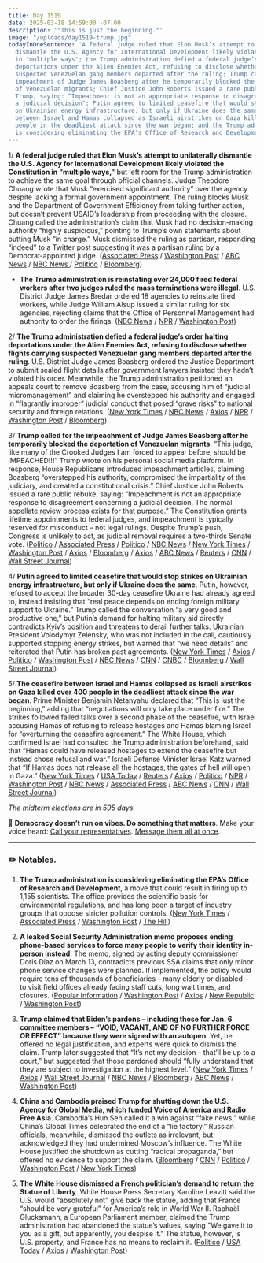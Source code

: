 ```yaml
---
title: Day 1519
date: 2025-03-18 14:59:00 -07:00
description: '"This is just the beginning."'
image: "/uploads/day1519-trump.jpg"
todayInOneSentence: 'A federal judge ruled that Elon Musk’s attempt to unilaterally
  dismantle the U.S. Agency for International Development likely violated the Constitution
  in "multiple ways"; the Trump administration defied a federal judge’s order halting
  deportations under the Alien Enemies Act, refusing to disclose whether flights carrying
  suspected Venezuelan gang members departed after the ruling; Trump called for the
  impeachment of Judge James Boasberg after he temporarily blocked the deportation
  of Venezuelan migrants; Chief Justice John Roberts issued a rare public rebuke of
  Trump, saying: “Impeachment is not an appropriate response to disagreement concerning
  a judicial decision"; Putin agreed to limited ceasefire that would stop strikes
  on Ukrainian energy infrastructure, but only if Ukraine does the same; the ceasefire
  between Israel and Hamas collapsed as Israeli airstrikes on Gaza killed over 400
  people in the deadliest attack since the war began; and the Trump administration
  is considering eliminating the EPA’s Office of Research and Development.'
---
```


1/ **A federal judge ruled that Elon Musk’s attempt to unilaterally dismantle the U.S. Agency for International Development likely violated the Constitution in "multiple ways,"** but left room for the Trump administration to achieve the same goal through official channels. Judge Theodore Chuang wrote that Musk “exercised significant authority” over the agency despite lacking a formal government appointment. The ruling blocks Musk and the Department of Government Efficiency from taking further action, but doesn’t prevent USAID’s leadership from proceeding with the closure. Chuang called the administration’s claim that Musk had no decision-making authority “highly suspicious,” pointing to Trump’s own statements about putting Musk “in charge.” Musk dismissed the ruling as partisan, responding “indeed” to a Twitter post suggesting it was a partisan ruling by a Democrat-appointed judge. ([Associated Press](https://apnews.com/article/usaid-federal-judge-trump-administration-bdc919a5d98eda5ab72a32fdfe2f147d) / [Washington Post](https://www.washingtonpost.com/dc-md-va/2025/03/18/maryland-judge-blocks-doge/) / [ABC News](https://abcnews.go.com/Politics/judge-dismantling-usaid-unconstitutional-orders-musk-restore-access/story?id=119923733) / [NBC News ](https://www.nbcnews.com/politics/doge/elon-musk-doge-efforts-close-usaid-unconstitutional-agency-systems-mus-rcna196961)/ [Politico](https://www.politico.com/news/2025/03/18/musk-doge-usaid-00236634) / [Bloomberg](https://www.bloomberg.com/news/articles/2025-03-18/judge-finds-musk-role-in-usaid-closure-likely-unconstitutional))

* **The Trump administration is reinstating over 24,000 fired federal workers after two judges ruled the mass terminations were illegal**. U.S. District Judge James Bredar ordered 18 agencies to reinstate fired workers, while Judge William Alsup issued a similar ruling for six agencies, rejecting claims that the Office of Personnel Management had authority to order the firings. ([NBC News](https://www.nbcnews.com/politics/trump-administration/trump-administration-says-working-reinstate-24000-fired-federal-worker-rcna196897) / [NPR](https://www.npr.org/2025/03/18/nx-s1-5332139/fired-federal-employees-reinstate-leave) / [Washington Post](https://www.washingtonpost.com/dc-md-va/2025/03/17/trump-administration-reinstates-fired-probationary-workers/))

2/ **The Trump administration defied a federal judge’s order halting deportations under the Alien Enemies Act, refusing to disclose whether flights carrying suspected Venezuelan gang members departed after the ruling**. U.S. District Judge James Boasberg ordered the Justice Department to submit sealed flight details after government lawyers insisted they hadn’t violated his order. Meanwhile, the Trump administration petitioned an appeals court to remove Boasberg from the case, accusing him of “judicial micromanagement” and claiming he overstepped his authority and engaged in “flagrantly improper” judicial conduct that posed “grave risks” to national security and foreign relations. ([New York Times](https://www.nytimes.com/2025/03/18/us/politics/trump-venezuela-deportations-doj-court-order.html) / [NBC News](https://www.nbcnews.com/politics/trump-administration/doj-refuses-respond-questions-judge-blocked-alien-enemies-act-deportat-rcna196883) / [Axios](https://www.axios.com/2025/03/18/justice-department-venezuelan-migrant-deportations-responses) / [NPR](https://www.npr.org/2025/03/18/nx-s1-5331986/deportation-flight-tren-de-aragua-justice-department-boasberg) / [Washington Post](https://www.washingtonpost.com/politics/2025/03/17/trump-court-orders-defy-deportations/) / [Bloomberg](https://www.bloomberg.com/news/articles/2025-03-18/trump-doj-says-venezuelan-deportations-didn-t-defy-judge-s-order))

3/ **Trump called for the impeachment of Judge James Boasberg after he temporarily blocked the deportation of Venezuelan migrants**. “This judge, like many of the Crooked Judges I am forced to appear before, should be IMPEACHED!!!” Trump wrote on his personal social media platform. In response, House Republicans introduced impeachment articles, claiming Boasberg “overstepped his authority, compromised the impartiality of the judiciary, and created a constitutional crisis.” Chief Justice John Roberts issued a rare public rebuke, saying: “Impeachment is not an appropriate response to disagreement concerning a judicial decision. The normal appellate review process exists for that purpose.” The Constitution grants lifetime appointments to federal judges, and impeachment is typically reserved for misconduct – not legal rulings. Despite Trump’s push, Congress is unlikely to act, as judicial removal requires a two-thirds Senate vote. ([Politico](https://www.politico.com/news/2025/03/18/trump-impeachment-judge-deportations-00235173) / [Associated Press](https://apnews.com/article/donald-trump-federal-judges-impeachment-29da1153a9f82106748098a6606fec39) / [Politico](https://www.politico.com/news/2025/03/18/john-roberts-donald-trump-impeach-federal-judges-00235742) / [NBC News](https://www.nbcnews.com/politics/supreme-court/chief-justice-pushes-back-calls-impeach-judges-rule-trump-rcna196922) / [New York Times](https://www.nytimes.com/2025/03/18/us/chief-justice-roberts-impeachment-trump.html) / [Washington Post](https://www.washingtonpost.com/politics/2025/03/18/trump-judges-impeach-chief-justice-roberts/) / [Axios](https://www.axios.com/2025/03/18/donald-trump-impeach-judge-house-republicans) / [Bloomberg](https://www.bloomberg.com/news/articles/2025-03-18/us-chief-justice-calls-impeaching-judges-over-rulings-improper) / [Axios](https://www.axios.com/2025/03/18/justice-roberts-trump-impeach-judge-venezuela) / [ABC News](https://abcnews.go.com/Politics/trump-insults-federal-judge-amid-legal-battle-deportation/story?id=119909983) / [Reuters](https://www.reuters.com/legal/us-chief-justice-roberts-calls-judges-impeachment-are-inappropriate-after-trump-2025-03-18/) / [CNN](https://www.cnn.com/2025/03/18/politics/john-roberts-donald-trump-impeachment/index.html) / [Wall Street Journal](https://www.wsj.com/us-news/law/chief-justice-roberts-criticizes-trumps-call-to-impeach-judges-e3b2be89))

4/ **Putin agreed to limited ceasefire that would stop strikes on Ukrainian energy infrastructure, but only if Ukraine does the same**. Putin, however, refused to accept the broader 30-day ceasefire Ukraine had already agreed to, instead insisting that “real peace depends on ending foreign military support to Ukraine.” Trump called the conversation “a very good and productive one,” but Putin’s demand for halting military aid directly contradicts Kyiv’s position and threatens to derail further talks. Ukrainian President Volodymyr Zelensky, who was not included in the call, cautiously supported stopping energy strikes, but warned that “we need details” and reiterated that Putin has broken past agreements. ([New York Times](https://www.nytimes.com/2025/03/18/us/politics/trump-putin-call-ukraine-russia-ceasefire.html) / [Axios](https://www.axios.com/2025/03/18/trump-putin-call-ukraine-war) / [Politico](https://www.politico.com/news/2025/03/18/trump-putin-ukraine-call-00235878) / [Washington Post](https://www.washingtonpost.com/politics/2025/03/18/trump-presidency-news/) / [NBC News](https://www.nbcnews.com/news/world/trump-putin-russia-ukraine-call-zelenskyy-nato-ceasefire-zaporizhzhia-rcna196847) / [CNN](https://www.cnn.com/2025/03/18/politics/trump-putin-ceasefire-russia-ukraine-war/index.html) / [CNBC](https://www.cnbc.com/2025/03/18/trump-putin-russia-ukraine-war-ceasefire-call.html) / [Bloomberg](https://www.bloomberg.com/news/articles/2025-03-18/trump-and-putin-wrap-phone-call-as-us-pushes-for-ceasefire) / [Wall Street Journal](https://www.wsj.com/world/trump-putin-phone-call-ukraine-russia-ceasefire-73f44bf0))

5/ **The ceasefire between Israel and Hamas collapsed as Israeli airstrikes on Gaza killed over 400 people in the deadliest attack since the war began**. Prime Minister Benjamin Netanyahu declared that “This is just the beginning,” adding that “negotiations will only take place under fire.” The strikes followed failed talks over a second phase of the ceasefire, with Israel accusing Hamas of refusing to release hostages and Hamas blaming Israel for “overturning the ceasefire agreement.” The White House, which confirmed Israel had consulted the Trump administration beforehand, said that “Hamas could have released hostages to extend the ceasefire but instead chose refusal and war.” Israeli Defense Minister Israel Katz warned that “If Hamas does not release all the hostages, the gates of hell will open in Gaza.” ([New York Times](https://www.nytimes.com/live/2025/03/17/world/israel-gaza-airstrikes) / [USA Today](https://www.usatoday.com/story/news/world/2025/03/17/israel-hamas-gaza-military-airstrikes/82505920007/) / [Reuters](https://www.reuters.com/world/middle-east/israeli-military-conducts-strikes-hamas-targets-gaza-army-says-2025-03-18/) / [Axios](https://www.axios.com/2025/03/18/israel-gaza-war-resumes-airstrikes-hamas) / [Politico](https://www.politico.com/news/2025/03/18/israel-gaza-airstrikes-death-toll-00235043) / [NPR](https://www.npr.org/2025/03/17/g-s1-54401/israel-launches-deadly-series-of-attack-on-gaza) / [Washington Post](https://www.washingtonpost.com/world/2025/03/17/israel-hamas-ceasefire-gaza-war-airstrikes/) / [NBC News](https://www.nbcnews.com/news/world/live-blog/israel-hamas-war-hundreds-palestinians-killed-israeli-strikes-gaza-rcna196842) / [Associated Press](https://apnews.com/live/latest-updates-israel-launches-new-wave-of-airstrikes-across-gaza-after-ceasefire-talks-stall) / [ABC News](https://abcnews.go.com/International/israel-conducts-extensive-strikes-gaza-strip-idf/story?id=119894645) / [CNN](https://www.cnn.com/2025/03/17/middleeast/israel-strikes-gaza-hamas-ceasefire-intl-hnk/index.html) / [Wall Street Journal](https://www.wsj.com/world/middle-east/israel-launches-renewed-attacks-on-hamas-in-gaza-74776630))

*The midterm elections are in 595 days.* 

📢 **Democracy doesn’t run on vibes. Do something that matters**. Make your voice heard: [Call your representatives](https://5calls.org/). [Message them all at once](https://resist.bot/).


---

### ✏️ Notables.

1. **The Trump administration is considering eliminating the EPA’s Office of Research and Development**, a move that could result in firing up to 1,155 scientists. The office provides the scientific basis for environmental regulations, and has long been a target of industry groups that oppose stricter pollution controls. ([New York Times](https://www.nytimes.com/2025/03/17/climate/trump-eliminates-epa-science.html) / [Associated Press](https://apnews.com/article/epa-science-layoffs-trump-doge-8a5743b9281e3f82afdf2cdd5f972d5f) / [Washington Post](https://www.washingtonpost.com/climate-environment/2025/03/18/epa-science-office-research-development/) / [The Hill](https://thehill.com/policy/energy-environment/5200544-trump-administration-epa-science-arm-elimination/))

2. **A leaked Social Security Administration memo proposes ending phone-based services to force many people to verify their identity in-person instead**. The memo, signed by acting deputy commissioner Doris Diaz on March 13, contradicts previous SSA claims that only minor phone service changes were planned. If implemented, the policy would require tens of thousands of beneficiaries – many elderly or disabled – to visit field offices already facing staff cuts, long wait times, and closures. ([Popular Information](https://popular.info/p/exclusive-memo-details-trump-plan) / [Washington Post](https://www.washingtonpost.com/business/2025/03/17/irs-staff-cuts-taxpayer-advocate-service/) / [Axios](https://www.axios.com/2025/03/17/social-security-trump-doge) / [New Republic](https://newrepublic.com/post/192824/donald-trump-ukraine-war-campaign-promise) / [Washington Post](https://www.washingtonpost.com/politics/2025/03/17/social-security-changes-phone-claims-doge/))

3. **Trump claimed that Biden’s pardons – including those for Jan. 6 committee members – “VOID, VACANT, AND OF NO FURTHER FORCE OR EFFECT” because they were signed with an autopen**. Yet, he offered no legal justification, and experts were quick to dismiss the claim. Trump later suggested that “It’s not my decision – that’ll be up to a court,” but suggested that those pardoned should “fully understand that they are subject to investigation at the highest level.” ([New York Times](https://www.nytimes.com/2025/03/17/us/autopen-pardons-biden-trump.html) / [Axios](https://www.axios.com/2025/03/17/trump-biden-pardons-autopen-jan-6-committee) / [Wall Street Journal](https://www.wsj.com/politics/policy/trump-lays-groundwork-for-investigating-people-pardoned-by-biden-73ee33ad) / [NBC News](https://www.nbcnews.com/politics/donald-trump/trump-says-bidens-pardons-jan-6-committee-are-void-used-autopen-rcna196670) / [Bloomberg](https://www.bloomberg.com/news/articles/2025-03-17/trump-calls-biden-pardons-void-because-of-autopen-usage) / [ABC News](https://abcnews.go.com/Politics/trump-claims-bidens-pardons-jan-6-committee-void/story?id=119877843) / [Washington Post](https://www.washingtonpost.com/politics/2025/03/17/trump-says-biden-pardons-void-autopen/))

4. **China and Cambodia praised Trump for shutting down the U.S. Agency for Global Media, which funded Voice of America and Radio Free Asia**. Cambodia’s Hun Sen called it a win against “fake news,” while China’s Global Times celebrated the end of a “lie factory.” Russian officials, meanwhile, dismissed the outlets as irrelevant, but acknowledged they had undermined Moscow’s influence. The White House justified the shutdown as cutting “radical propaganda,” but offered no evidence to support the claim. ([Bloomberg](https://www.bloomberg.com/news/articles/2025-03-18/trump-closing-voice-of-america-draws-praise-from-china-cambodia) / [CNN](https://www.cnn.com/2025/03/17/china/china-cheers-trump-cut-voice-of-america-intl-hnk/) / [Politico](https://www.politico.eu/article/moscow-beijing-rejoice-europe-voa-radio-free-china-disinformation/) / [Washington Post](https://www.washingtonpost.com/politics/2025/03/18/trump-voa-doge-close-fact-checker/) / [New York Times](https://www.nytimes.com/2025/03/18/world/asia/china-trump-voice-of-america.html))

5. **The White House dismissed a French politician’s demand to return the Statue of Liberty**. White House Press Secretary Karoline Leavitt said the U.S. would “absolutely not” give back the statue, adding that France “should be very grateful” for America’s role in World War II. Raphaël Glucksmann, a European Parliament member, claimed the Trump administration had abandoned the statue’s values, saying "We gave it to you as a gift, but apparently, you despise it." The statue, however, is U.S. property, and France has no means to reclaim it. ([Politico](https://www.politico.com/news/2025/03/17/white-house-statue-of-liberty-france-00233883) / [USA Today](https://www.usatoday.com/story/news/politics/2025/03/17/trump-statue-of-liberty-us-france/82492828007/) / [Axios](https://www.axios.com/2025/03/18/france-statue-of-liberty-return-white-house) / [Washington Post](https://www.washingtonpost.com/politics/2025/03/18/statue-liberty-france-us-white-house/))
